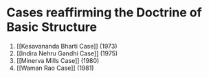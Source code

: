 # Cases reaffirming the Doctrine of Basic Structure
1. [[Kesavananda Bharti Case]] (1973)
2. [[Indira Nehru Gandhi Case]] (1975)
3. [[Minerva Mills Case]] (1980)
4. [[Waman Rao Case]] (1981)

